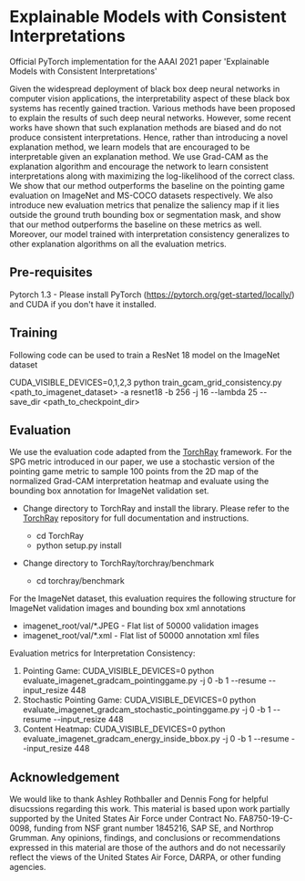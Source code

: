 # Explainable Models with Consistent Interpretations
Official PyTorch implementation for the AAAI 2021 paper 'Explainable Models with Consistent Interpretations'

Given the widespread deployment of black box deep neural networks in computer vision applications, the interpretability aspect of these black box systems has recently gained traction. Various methods have been proposed to explain the results of such deep neural networks. However, some recent works have shown that such explanation methods are biased and do not produce consistent interpretations. Hence, rather than introducing a novel explanation method, we learn models that are encouraged to be interpretable given an explanation method. We use Grad-CAM as the explanation algorithm and encourage the network to learn consistent interpretations along with maximizing the log-likelihood of the correct class. We show that our method outperforms the baseline on the pointing game evaluation on ImageNet and MS-COCO datasets respectively. We also introduce new evaluation metrics that penalize the saliency map if it lies outside the ground truth bounding box or segmentation mask, and show that our method outperforms the baseline on these metrics as well. Moreover, our model trained with interpretation consistency generalizes to other explanation algorithms on all the evaluation metrics.

## Pre-requisites
Pytorch 1.3 - Please install PyTorch (https://pytorch.org/get-started/locally/) and CUDA if you don't have it installed.

## Training
Following code can be used to train a ResNet 18 model on the ImageNet dataset

CUDA_VISIBLE_DEVICES=0,1,2,3 python train_gcam_grid_consistency.py <path_to_imagenet_dataset> -a resnet18 -b 256 -j 16 --lambda 25 --save_dir <path_to_checkpoint_dir> 

## Evaluation
We use the evaluation code adapted from the [TorchRay](https://github.com/facebookresearch/TorchRay) framework. For the SPG metric introduced in our paper, we use a stochastic version of the pointing game metric to sample 100 points from the 2D map of the normalized Grad-CAM interpretation heatmap and evaluate using the bounding box annotation for ImageNet validation set.

* Change directory to TorchRay and install the library. Please refer to the [TorchRay](https://github.com/facebookresearch/TorchRay) repository for full documentation and instructions.
    * cd TorchRay
    * python setup.py install

* Change directory to TorchRay/torchray/benchmark
    * cd torchray/benchmark

For the ImageNet dataset, this evaluation requires the following structure for ImageNet validation images and bounding box xml annotations
<ul>
  <li>imagenet_root/val/*.JPEG - Flat list of 50000 validation images</li>
  <li>imagenet_root/val/*.xml - Flat list of 50000 annotation xml files</li>
</ul>

Evaluation metrics for Interpretation Consistency:
<ol>
<li>Pointing Game:
CUDA_VISIBLE_DEVICES=0 python evaluate_imagenet_gradcam_pointinggame.py <path_to_imagenet_validation_root> -j 0 -b 1 --resume <path_to_model_checkpoint> --input_resize 448
</li> 
<li>Stochastic Pointing Game:
CUDA_VISIBLE_DEVICES=0 python evaluate_imagenet_gradcam_stochastic_pointinggame.py <path_to_imagenet_validation_root> -j 0 -b 1 --resume <path_to_model_checkpoint> --input_resize 448
</li> 
<li>Content Heatmap:
CUDA_VISIBLE_DEVICES=0 python evaluate_imagenet_gradcam_energy_inside_bbox.py <path_to_imagenet_validation_root> -j 0 -b 1 --resume <path_to_model_checkpoint> --input_resize 448
</li> 
</ol>



## Acknowledgement
We would like to thank Ashley Rothballer and Dennis Fong for helpful disucssions regarding this work.
This material is based upon work partially supported by the United States Air Force under Contract No. FA8750-19-C-0098, funding from NSF grant number 1845216, SAP SE, and Northrop Grumman. Any opinions, findings, and conclusions or recommendations expressed in this material are those of the authors and do not necessarily reflect the views of the United States Air Force, DARPA, or other funding agencies.
